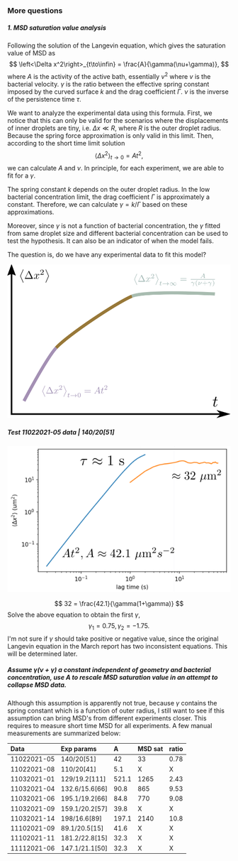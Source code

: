 ### More questions

##### 1. MSD saturation value analysis

Following the solution of the Langevin equation, which gives the saturation value of MSD as
$$
\left<\Delta x^2\right>_{t\to\infin} = \frac{A}{\gamma(\nu+\gamma)},
$$
where $A$ is the activity of the active bath, essentially $v^2$ where $v$ is the bacterial velocity. $\gamma$ is the ratio between the effective spring constant imposed by the curved surface $k$ and the drag coefficient $\Gamma$. $\nu$ is the inverse of the persistence time $\tau$.

We want to analyze the experimental data using this formula. First, we notice that this can only be valid for the scenarios where the displacements of inner droplets are tiny, i.e. $\Delta x \ll R$, where $R$ is the outer droplet radius. Because the spring force approximation is only valid in this limit. Then, according to the short time limit solution
$$
\left<\Delta x^2\right>_{t\to0} = At^2,
$$
we can calculate $A$ and $\nu$. In principle, for each experiment, we are able to fit for a $\gamma$.

The spring constant $k$ depends on the outer droplet radius. In the low bacterial concentration limit, the drag coefficient $\Gamma$ is approximately a constant. Therefore, we can calculate $\gamma=k/\Gamma$ based on these approximations.

Moreover, since $\gamma$ is not a function of bacterial concentration, the $\gamma$ fitted from same droplet size and different bacterial concentration can be used to test the hypothesis. It can also be an indicator of when the model fails.

The question is, do we have any experimental data to fit this model?

![MSD-illustratino](../images/2022/01/MSD.svg)

##### Test 11022021-05 data | 140/20[51]

![1102 msd](../images/2022/01/1102-msd.png)

$$
32 = \frac{42.1}{\gamma(1+\gamma)}
$$
Solve the above equation to obtain the first $\gamma$,
$$
\gamma_1 = 0.75, \gamma_2 = -1.75.
$$
I'm not sure if $\gamma$ should take positive or negative value, since the original Langevin equation in the March report has two inconsistent equations. This will be determined later.

##### Assume $\gamma(\nu+\gamma)$ a constant independent of geometry and bacterial concentration, use $A$ to rescale MSD saturation value in an attempt to collapse MSD data.

Although this assumption is apparently not true, because $\gamma$ contains the spring constant which is a function of outer radius, I still want to see if this assumption can bring MSD's from different experiments closer. This requires to measure short time MSD for all experiments. A few manual measurements are summarized below:

| Data     | Exp params     | A | MSD sat | ratio |
| :------------- | :------------- | :---- | :---- | :---- |
| 11022021-05       | 140/20[51]      | 42 | 33 | 0.78 |
| 11022021-08       | 110/20[41]      | 5.1 | X | X |  
| 11032021-01       | 129/19.2[111]      | 521.1 | 1265 | 2.43 |   
| 11032021-04       | 132.6/15.6[66]      | 90.8 | 865 | 9.53 |
| 11032021-06       | 195.1/19.2[66]      | 84.8 | 770 | 9.08 |
| 11032021-09       | 159.1/20.2[57]      | 39.8 | X | X |
| 11032021-14       | 198/16.6[89]      | 197.1 | 2140 | 10.8 |
| 11102021-09       | 89.1/20.5[15]      | 41.6 | X | X |
| 11102021-11       | 181.2/22.8[15]      | 32.3 | X | X |
| 11112021-06       | 147.1/21.1[50]      | 32.3 | X | X |
<!--  -->

